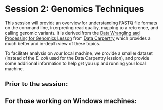 # Session 2: Genomics Techniques
This session will provide an overview for understanding FASTQ file formats on the command line, interpreting read quality, mapping to a reference, and calling genomic variants. It is derived from the [Data Wrangling and Processing for Genomics Lesson](https://datacarpentry.org/wrangling-genomics/) from [Data Carpentry](https://datacarpentry.org/lessons/) which provides a much better and in-depth view of these topics.  

To facilitate analysis on your local machine, we provide a smaller dataset (instead of the <i>E. coli</i> used for the Data Carpentry lession), and provide some additional information to help get you up and running your local machine. 

## Prior to the session: 
 
## For those working on Windows machines:


